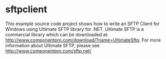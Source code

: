sftpclient
==========

This example source code project shows how to write an SFTP Client for Windows using Ultimate SFTP library for .NET. Ultimate SFTP is a commercial library which can be downloaded at: http://www.componentpro.com/download/?name=UltimateSftp. For more information about Ultimate SFTP, please see http://www.componentpro.com/sftp.net/

